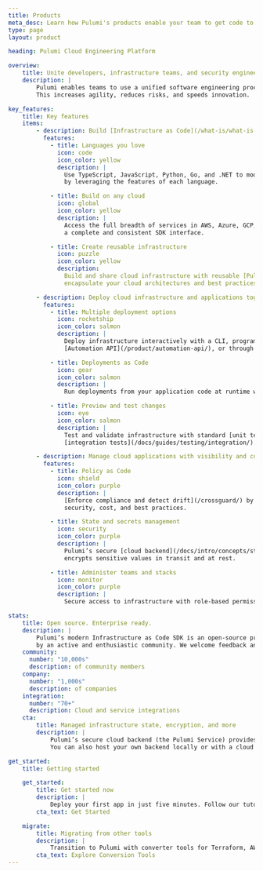 ```yaml
---
title: Products
meta_desc: Learn how Pulumi's products enable your team to get code to any cloud productively, securely, and reliably, using your favorite languages.
type: page
layout: product

heading: Pulumi Cloud Engineering Platform

overview:
    title: Unite developers, infrastructure teams, and security engineers
    description: |
        Pulumi enables teams to use a unified software engineering process to deliver infrastructure and applications together and faster.
        This increases agility, reduces risks, and speeds innovation.

key_features:
    title: Key features
    items:
        - description: Build [Infrastructure as Code](/what-is/what-is-infrastructure-as-code/) in familiar languages
          features:
            - title: Languages you love
              icon: code
              icon_color: yellow
              description: |
                Use TypeScript, JavaScript, Python, Go, and .NET to model cloud infrastructure
                by leveraging the features of each language.

            - title: Build on any cloud
              icon: global
              icon_color: yellow
              description: |
                Access the full breadth of services in AWS, Azure, GCP, and [60+ providers](/registry/) through
                a complete and consistent SDK interface.

            - title: Create reusable infrastructure
              icon: puzzle
              icon_color: yellow
              description:
                Build and share cloud infrastructure with reusable [Pulumi Packages](/product/pulumi-packages), which
                encapsulate your cloud architectures and best practices. 

        - description: Deploy cloud infrastructure and applications together
          features:
            - title: Multiple deployment options
              icon: rocketship
              icon_color: salmon
              description: |
                Deploy infrastructure interactively with a CLI, programmatically with Pulumi’s
                [Automation API](/product/automation-api/), or through your [CI/CD process](/docs/guides/continuous-delivery/).

            - title: Deployments as Code
              icon: gear
              icon_color: salmon
              description: |
                Run deployments from your application code at runtime with [Automation API](/product/automation-api/). Create infrastructure APIs, custom platforms, and CLIs.

            - title: Preview and test changes
              icon: eye
              icon_color: salmon
              description: |
                Test and validate infrastructure with standard [unit test frameworks](/docs/guides/testing/#unit-testing) and
                [integration tests](/docs/guides/testing/integration/). Preview changes before deploying.

        - description: Manage cloud applications with visibility and controls
          features:
            - title: Policy as Code
              icon: shield
              icon_color: purple
              description: |
                [Enforce compliance and detect drift](/crossguard/) by checking infrastructure against rules for
                security, cost, and best practices.

            - title: State and secrets management
              icon: security
              icon_color: purple
              description: |
                Pulumi’s secure [cloud backend](/docs/intro/concepts/state/) manages your infrastructure state and automatically
                encrypts sensitive values in transit and at rest.

            - title: Administer teams and stacks
              icon: monitor
              icon_color: purple
              description: |
                Secure access to infrastructure with role-based permissions and [single sign-on](/docs/guides/saml/). View deployed resources, review audit logs, and set tags.

stats:
    title: Open source. Enterprise ready.
    description: |
        Pulumi’s modern Infrastructure as Code SDK is an open-source project that’s supported
        by an active and enthusiastic community. We welcome feedback and contributions from anyone.
    community:
      number: "10,000s"
      description: of community members
    company:
      number: "1,000s"
      description: of companies
    integration:
      number: "70+"
      description: Cloud and service integrations
    cta:
        title: Managed infrastructure state, encryption, and more
        description: |
            Pulumi’s secure cloud backend (the Pulumi Service) provides built-in state management and encrypts configuration secrets in transit and at rest.
            You can also host your own backend locally or with a cloud provider.

get_started:
    title: Getting started

    get_started:
        title: Get started now
        description: |
            Deploy your first app in just five minutes. Follow our tutorials for AWS, Azure, GCP, Kubernetes, and more.
        cta_text: Get Started

    migrate:
        title: Migrating from other tools
        description: |
            Transition to Pulumi with converter tools for Terraform, AWS CloudFormation, Azure Resource Manager, and Kubernetes.
        cta_text: Explore Conversion Tools
---
```

